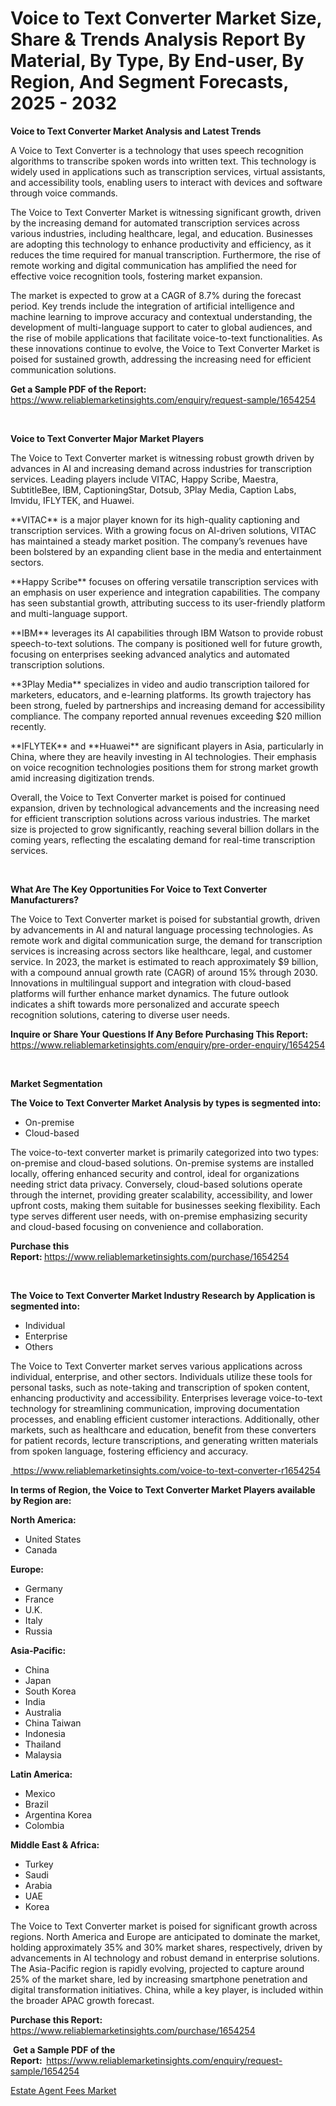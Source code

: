 <p><h1>Voice to Text Converter Market Size, Share & Trends Analysis Report By Material, By Type, By End-user, By Region, And Segment Forecasts, 2025 - 2032</h1></p><p><strong>Voice to Text Converter Market Analysis and Latest Trends</strong></p>
<p><p>A Voice to Text Converter is a technology that uses speech recognition algorithms to transcribe spoken words into written text. This technology is widely used in applications such as transcription services, virtual assistants, and accessibility tools, enabling users to interact with devices and software through voice commands.  </p><p>The Voice to Text Converter Market is witnessing significant growth, driven by the increasing demand for automated transcription services across various industries, including healthcare, legal, and education. Businesses are adopting this technology to enhance productivity and efficiency, as it reduces the time required for manual transcription. Furthermore, the rise of remote working and digital communication has amplified the need for effective voice recognition tools, fostering market expansion.</p><p>The market is expected to grow at a CAGR of 8.7% during the forecast period. Key trends include the integration of artificial intelligence and machine learning to improve accuracy and contextual understanding, the development of multi-language support to cater to global audiences, and the rise of mobile applications that facilitate voice-to-text functionalities. As these innovations continue to evolve, the Voice to Text Converter Market is poised for sustained growth, addressing the increasing need for efficient communication solutions.</p></p>
<p><strong>Get a Sample PDF of the Report:&nbsp;</strong> <a href="https://www.reliablemarketinsights.com/enquiry/request-sample/1654254?utm_campaign=2959&utm_medium=2&utm_source=Github&utm_content=ia&utm_term=10032025&utm_id=voice-to-text-converter">https://www.reliablemarketinsights.com/enquiry/request-sample/1654254</a></p>
<p>&nbsp;</p>
<p><strong>Voice to Text Converter Major Market Players</strong></p>
<p><p>The Voice to Text Converter market is witnessing robust growth driven by advances in AI and increasing demand across industries for transcription services. Leading players include VITAC, Happy Scribe, Maestra, SubtitleBee, IBM, CaptioningStar, Dotsub, 3Play Media, Caption Labs, Imvidu, IFLYTEK, and Huawei.</p><p>**VITAC** is a major player known for its high-quality captioning and transcription services. With a growing focus on AI-driven solutions, VITAC has maintained a steady market position. The company’s revenues have been bolstered by an expanding client base in the media and entertainment sectors.</p><p>**Happy Scribe** focuses on offering versatile transcription services with an emphasis on user experience and integration capabilities. The company has seen substantial growth, attributing success to its user-friendly platform and multi-language support. </p><p>**IBM** leverages its AI capabilities through IBM Watson to provide robust speech-to-text solutions. The company is positioned well for future growth, focusing on enterprises seeking advanced analytics and automated transcription solutions.</p><p>**3Play Media** specializes in video and audio transcription tailored for marketers, educators, and e-learning platforms. Its growth trajectory has been strong, fueled by partnerships and increasing demand for accessibility compliance. The company reported annual revenues exceeding $20 million recently.</p><p>**IFLYTEK** and **Huawei** are significant players in Asia, particularly in China, where they are heavily investing in AI technologies. Their emphasis on voice recognition technologies positions them for strong market growth amid increasing digitization trends.</p><p>Overall, the Voice to Text Converter market is poised for continued expansion, driven by technological advancements and the increasing need for efficient transcription solutions across various industries. The market size is projected to grow significantly, reaching several billion dollars in the coming years, reflecting the escalating demand for real-time transcription services.</p></p>
<p>&nbsp;</p>
<p><strong>What Are The Key Opportunities For Voice to Text Converter Manufacturers?</strong></p>
<p><p>The Voice to Text Converter market is poised for substantial growth, driven by advancements in AI and natural language processing technologies. As remote work and digital communication surge, the demand for transcription services is increasing across sectors like healthcare, legal, and customer service. In 2023, the market is estimated to reach approximately $9 billion, with a compound annual growth rate (CAGR) of around 15% through 2030. Innovations in multilingual support and integration with cloud-based platforms will further enhance market dynamics. The future outlook indicates a shift towards more personalized and accurate speech recognition solutions, catering to diverse user needs.</p></p>
<p><strong>Inquire or Share Your Questions If Any Before Purchasing This Report:</strong> <a href="https://www.reliablemarketinsights.com/enquiry/pre-order-enquiry/1654254?utm_campaign=2959&utm_medium=2&utm_source=Github&utm_content=ia&utm_term=10032025&utm_id=voice-to-text-converter">https://www.reliablemarketinsights.com/enquiry/pre-order-enquiry/1654254</a></p>
<p>&nbsp;</p>
<p><strong>Market Segmentation</strong></p>
<p><strong>The Voice to Text Converter Market Analysis by types is segmented into:</strong></p>
<p><ul><li>On-premise</li><li>Cloud-based</li></ul></p>
<p><p>The voice-to-text converter market is primarily categorized into two types: on-premise and cloud-based solutions. On-premise systems are installed locally, offering enhanced security and control, ideal for organizations needing strict data privacy. Conversely, cloud-based solutions operate through the internet, providing greater scalability, accessibility, and lower upfront costs, making them suitable for businesses seeking flexibility. Each type serves different user needs, with on-premise emphasizing security and cloud-based focusing on convenience and collaboration.</p></p>
<p><strong>Purchase this Report:&nbsp;</strong><a href="https://www.reliablemarketinsights.com/purchase/1654254?utm_campaign=2959&utm_medium=2&utm_source=Github&utm_content=ia&utm_term=10032025&utm_id=voice-to-text-converter">https://www.reliablemarketinsights.com/purchase/1654254</a></p>
<p>&nbsp;</p>
<p><strong>The Voice to Text Converter Market Industry Research by Application is segmented into:</strong></p>
<p><ul><li>Individual</li><li>Enterprise</li><li>Others</li></ul></p>
<p><p>The Voice to Text Converter market serves various applications across individual, enterprise, and other sectors. Individuals utilize these tools for personal tasks, such as note-taking and transcription of spoken content, enhancing productivity and accessibility. Enterprises leverage voice-to-text technology for streamlining communication, improving documentation processes, and enabling efficient customer interactions. Additionally, other markets, such as healthcare and education, benefit from these converters for patient records, lecture transcriptions, and generating written materials from spoken language, fostering efficiency and accuracy.</p></p>
<p><a href="https://www.reliablemarketinsights.com/voice-to-text-converter-r1654254?utm_campaign=2959&utm_medium=2&utm_source=Github&utm_content=ia&utm_term=10032025&utm_id=voice-to-text-converter">&nbsp;https://www.reliablemarketinsights.com/voice-to-text-converter-r1654254</a></p>
<p><strong>In terms of Region, the Voice to Text Converter Market Players available by Region are:</strong></p>
<p>
    <p> <strong> North America: </strong>
        <ul>
            <li>United States</li>
            <li>Canada</li>
        </ul>
        </p> 
    <p> <strong> Europe: </strong>
        <ul>
            <li>Germany</li>
            <li>France</li>
            <li>U.K.</li>
            <li>Italy</li>
            <li>Russia</li>
        </ul>
        </p> 
    <p> <strong> Asia-Pacific: </strong>
        <ul>
            <li>China</li>
            <li>Japan</li>
            <li>South Korea</li>
            <li>India</li>
            <li>Australia</li>
            <li>China Taiwan</li>
            <li>Indonesia</li>
            <li>Thailand</li>
            <li>Malaysia</li>
        </ul>
        </p> 
    <p> <strong> Latin America: </strong>
        <ul>
            <li>Mexico</li>
            <li>Brazil</li>
            <li>Argentina Korea</li>
            <li>Colombia</li>
        </ul>
        </p> 
    <p> <strong> Middle East & Africa: </strong>
        <ul>
            <li>Turkey</li>
            <li>Saudi</li>
            <li>Arabia</li>
            <li>UAE</li>
            <li>Korea</li>
        </ul>
    </p>
    </p>
<p><p>The Voice to Text Converter market is poised for significant growth across regions. North America and Europe are anticipated to dominate the market, holding approximately 35% and 30% market shares, respectively, driven by advancements in AI technology and robust demand in enterprise solutions. The Asia-Pacific region is rapidly evolving, projected to capture around 25% of the market share, led by increasing smartphone penetration and digital transformation initiatives. China, while a key player, is included within the broader APAC growth forecast.</p></p>
<p><strong>Purchase this Report: </strong><a href="https://www.reliablemarketinsights.com/purchase/1654254?utm_campaign=2959&utm_medium=2&utm_source=Github&utm_content=ia&utm_term=10032025&utm_id=voice-to-text-converter">https://www.reliablemarketinsights.com/purchase/1654254</a></p>
<p>&nbsp;<strong>Get a Sample PDF of the Report:&nbsp;&nbsp;</strong><a href="https://www.reliablemarketinsights.com/enquiry/request-sample/1654254?utm_campaign=2959&utm_medium=2&utm_source=Github&utm_content=ia&utm_term=10032025&utm_id=voice-to-text-converter">https://www.reliablemarketinsights.com/enquiry/request-sample/1654254</a></p>
<p><strong></strong></p>
<p><p><a href="https://github.com/zanoligarav/Market-Research-Report-List-1/blob/main/estate-agent-fees-market.md?utm_campaign=2959&utm_medium=2&utm_source=Github&utm_content=ia&utm_term=10032025&utm_id=voice-to-text-converter">Estate Agent Fees Market</a></p></p>